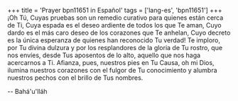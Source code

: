 +++
title = 'Prayer bpn11651 in Español'
tags = ['lang-es', 'bpn11651']
+++
¡Oh Tú, Cuyas pruebas son un remedio curativo para quienes están cerca de Ti, Cuya espada es el deseo ardiente de todos los que Te aman, Cuyo dardo es el más caro deseo de los corazones que Te anhelan, Cuyo decreto es la única esperanza de quienes han reconocido Tu verdad! Te imploro, por Tu divina dulzura y por los resplandores de la gloria de Tu rostro, que nos envíes, desde Tus aposentos de lo alto, aquello que nos haga acercarnos a Ti. Afianza, pues, nuestros pies en Tu Causa, oh mi Dios, ilumina nuestros corazones con el fulgor de Tu conocimiento y alumbra nuestros pechos con el brillo de Tus nombres.

-- Bahá'u'lláh
